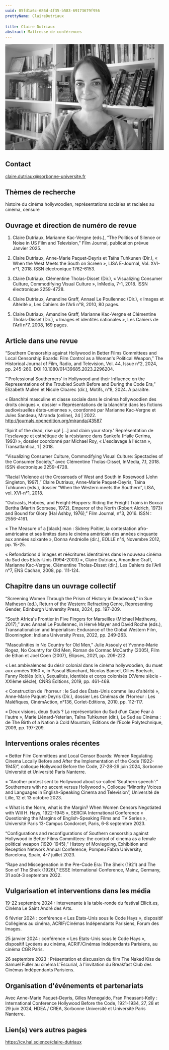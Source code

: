 ```yaml
---
uuid: 05fd1a6c-686d-4f35-b583-69173679f956
prettyName: ClaireDutriaux

title: Claire Dutriaux
abstract: Maîtresse de conférences
---
```


![small](Dutriaux_Claire.jpg)

## Contact

 claire.dutriaux@sorbonne-universite.fr

## Thèmes de recherche

 histoire du cinéma hollywoodien, représentations sociales et raciales au cinéma, censure

## Ouvrage et direction de numéro de revue

 1.	Claire Dutriaux, Marianne Kac-Vergne (eds.), “The Politics of Silence or Noise in US Film and Television,” Film Journal, publication prévue Janvier 2025.

2.	Claire Dutriaux, Anne-Marie Paquet-Deyris et Taïna Tuhkunen (Dir.), « When the West Meets the South on Screen », LISA E-Journal, Vol. XVI-n°1, 2018. ISSN électronique 1762-6153.

3.	Claire Dutriaux, Clémentine Tholas-Disset (Dir.), « Visualizing Consumer Culture, Commodifying Visual Culture », InMedia, 7-1, 2018. ISSN électronique 2259-4728.

4.	Claire Dutriaux, Amandine Graff, Annael Le Poullennec (Dir.), « Images et Altérité », Les Cahiers de l'Arli n°8, 2010, 80 pages.

5.	Claire Dutriaux, Amandine Graff, Marianne Kac-Vergne et Clémentine Tholas-Disset (Dir.), « Images et identités nationales », Les Cahiers de l'Arli n°7, 2008, 169 pages.

## Article dans une revue

 “Southern Censorship against Hollywood in Better Films Committees and Local Censorship Boards: Film Control as a Woman's Political Weapon,” The Historical Journal of Film, Radio, and Television, Vol. 44, Issue n°2, 2024, pp. 245-260. DOI 10.1080/01439685.2023.2296204. 

“'Professional Southerners' in Hollywood and their Influence on the Representations of the Troubled South Before and During the Code Era,” Elizabeth Mullen et Nicole Cloarec (dir.), Motifs, n°8, 2024. A paraître.

« Blanchité masculine et classe sociale dans le cinéma hollywoodien des droits civiques », dossier « Représentations de la blanchité dans les fictions audiovisuelles états-uniennes », coordonné par Marianne Kac-Vergne et Jules Sandeau, Miranda (online), 24 | 2022. http://journals.openedition.org/miranda/43587

'Spirit of the dead, rise up! […] and claim your story.' Représentation de l'esclavage et esthétique de la résistance dans Sankofa (Haile Gerima, 1993) », dossier coordonné par Michael Roy, « L'esclavage à l'écran », Transatlantica, 1 | 2018. 

“Visualizing Consumer Culture, Commodifying Visual Culture: Spectacles of the Consumer Society,” avec Clémentine Tholas-Disset, InMedia, 7.1, 2018. ISSN électronique 2259-4728.

“Racial Violence at the Crossroads of West and South in Rosewood (John Singleton, 1997),” Claire Dutriaux, Anne-Marie Paquet-Deyris, Taïna Tuhkunen (eds.), dossier “When the Western meets the Southern”, LISA, vol. XVI-n°1, 2018.

“Outcasts, Hoboes, and Freight-Hoppers: Riding the Freight Trains in Boxcar Bertha (Martin Scorsese, 1972), Emperor of the North (Robert Aldrich, 1973) and Bound for Glory (Hal Ashby, 1976),” Film Journal, n°3, 2016. ISSN : 2556-4161. 	

« The Measure of a [black] man : Sidney Poitier, la contestation afro-américaine et ses limites dans le cinéma américain des années cinquante aux années soixante », Donna Andréolle (dir.), EOLLE n°4, Novembre 2012, pp. 15-25.

« Refondations d'images et réécritures identitaires dans le nouveau cinéma du Sud des Etats-Unis (1994-2003) », Claire Dutriaux, Amandine Graff, Marianne Kac-Vergne, Clémentine Tholas-Disset (dir.), Les Cahiers de l'Arli n°7, ENS Cachan, 2008, pp. 111-124.

## Chapitre dans un ouvrage collectif

 “Screening Women Through the Prism of History in Deadwood,” in Sue Matheson (ed.), Return of the Western: Refracting Genre, Representing Gender, Edinburgh University Press, 2024, pp. 197-209.

“South Africa's Frontier in Five Fingers for Marseilles (Michael Matthews, 2017),” avec Annael Le Poullennec, in Hervé Mayer and David Roche (eds.), Transnationalism and Imperialism: Endurance of the Global Western Film, Bloomington: Indiana University Press, 2022, pp. 249-263. 

“Masculinities in No Country for Old Men,” Julie Assouly et Yvonne-Marie Rogez, No Country for Old Men, Roman de Cormac McCarthy (2005), Film de Ethan et Joel Coen (2007), Ellipses, 2021, pp. 209-222.

« Les ambivalences du désir colonial dans le cinéma hollywoodien, du muet aux années 1950 », in Pascal Blanchard, Nicolas Bancel, Gilles Boetsch, Fanny Roblès (dir.), Sexualités, identités et corps colonisés (XVème siècle - XXIème siècle), CNRS Éditions, 2019, pp. 461-469.

« Construction de l'horreur : le Sud des États-Unis comme lieu d'altérité », Anne-Marie Paquet-Deyris (Dir.), dossier Les Cinémas de l'Horreur : Les Maléfiques, CinémAction, n°136, Corlet-Editions, 2010, pp. 112-117. 

« Deux visions, deux Suds ? La représentation du Sud d'un Cape Fear à l'autre », Marie Liénard-Yeterian, Taïna Tuhkunen (dir.), Le Sud au Cinéma : de The Birth of a Nation à Cold Mountain, Editions de l'Ecole Polytechnique, 2009, pp. 197-209.

## Interventions orales récentes

 « Better Film Committees and Local Censor Boards: Women Regulating Cinema Locally Before and After the Implementation of the Code (1922-1945)”, colloque Hollywood Before the Code, 27-28-29 juin 2024, Sorbonne Université et Université Paris Nanterre.

« “Another protest sent to Hollywood about so-called 'Southern speech':” Southerners with no accent versus Hollywood », Colloque “Minority Voices and Languages in English-Speaking Cinema and Television”, Université de Lille, 12 et 13 octobre 2023.

« What is the Norm, what is the Margin? When Women Censors Negotiated with Will H. Hays, 1922-1945 », SERCIA International Conference « Questioning the Margins of English-Speaking Films and TV Series », Université Paris 13-Campus Condorcet, Paris, 6-8 septembre 2023.

“Configurations and reconfigurations of Southern censorship against Hollywood in Better Films Committees: the control of cinema as a female political weapon (1920-1945),” History of Moviegoing, Exhibition and Reception Network Annual Conference, Pompeu Fabra University, Barcelona, Spain, 4-7 juillet 2023.

“Rape and Miscegenation in the Pre-Code Era: The Sheik (1921) and The Son of The Sheik (1926),” ESSE International Conference, Mainz, Germany, 31 août-3 septembre 2022.

## Vulgarisation et interventions dans les média

 19-22 septembre 2024 : Intervenante à la table-ronde du festival Ellicit.es, Cinéma Le Saint André des Arts.

6 février 2024 : conférence « Les Etats-Unis sous le Code Hays », dispositif Collégiens au cinéma, ACRIF/Cinémas Indépendants Parisiens, Forum des Images.

25 janvier 2024 : conférence « Les Etats-Unis sous le Code Hays », dispositif Lycéens au cinéma, ACRIF/Cinémas Indépendants Parisiens, au cinéma CGR Paris.

26 septembre 2023 : Présentation et discussion du film The Naked Kiss de Samuel Fuller au cinéma L'Escurial, à l'invitation du Breakfast Club des Cinémas Indépendants Parisiens.

## Organisation d'événements et partenariats

 Avec Anne-Marie Paquet-Deyris, Gilles Menegaldo, Fran Pheasant-Kelly : International Conference Hollywood Before the Code, 1921-1934, 27, 28 et 29 juin 2024, HDEA / CREA, Sorbonne Université et Université Paris Nanterre.

## Lien(s) vers autres pages

 https://cv.hal.science/claire-dutriaux

